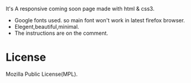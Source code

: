 It's A responsive coming soon page made with html & css3. 
* Google fonts used. so main font won't work in latest firefox browser. 
* Elegent,beautiful,minimal.
* The instructions are on the comment. 

License
==============

Mozilla Public License(MPL). 
